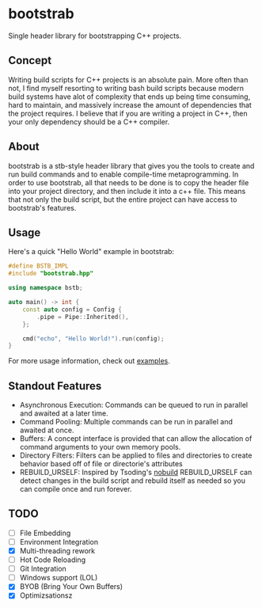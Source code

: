 # bootstrab

Single header library for bootstrapping C++ projects.

## Concept

Writing build scripts for C++ projects is an absolute pain. More often than not,
I find myself resorting to writing bash build scripts because modern build systems
have alot of complexity that ends up being time consuming, hard to maintain, and
massively increase the amount of dependencies that the project requires. I believe
that if you are writing a project in C++, then your only dependency should be a C++
compiler.

## About

bootstrab is a stb-style header library that gives you the tools to create and run
build commands and to enable compile-time metaprogramming. In order to use bootstrab,
all that needs to be done is to copy the header file into your project directory, and
then include it into a c++ file. This means that not only the build script, but the
entire project can have access to bootstrab's features.

## Usage

Here's a quick "Hello World" example in bootstrab:

```cpp
#define BSTB_IMPL 
#include "bootstrab.hpp"

using namespace bstb;

auto main() -> int {
    const auto config = Config {
        .pipe = Pipe::Inherited(),
    };

    cmd("echo", "Hello World!").run(config);
}

```

For more usage information, check out [examples](examples).

## Standout Features

- Asynchronous Execution: Commands can be queued to run in parallel and awaited at a later time.
- Command Pooling: Multiple commands can be run in parallel and awaited at once.
- Buffers: A concept interface is provided that can allow the allocation of command arguments to your own memory pools.
- Directory Filters: Filters can be applied to files and directories to create behavior based off of file or directorie's attributes
- REBUILD_URSELF: Inspired by Tsoding's [nobuild](https://github.com/tsoding/nobuild) REBUILD_URSELF can detect changes in the build script and rebuild itself as needed so you can compile once and run forever.

## TODO

- [ ] File Embedding
- [ ] Environment Integration
- [X] Multi-threading rework
- [ ] Hot Code Reloading
- [ ] Git Integration
- [ ] Windows support (LOL)
- [X] BYOB (Bring Your Own Buffers)
- [X] Optimizsationsz
